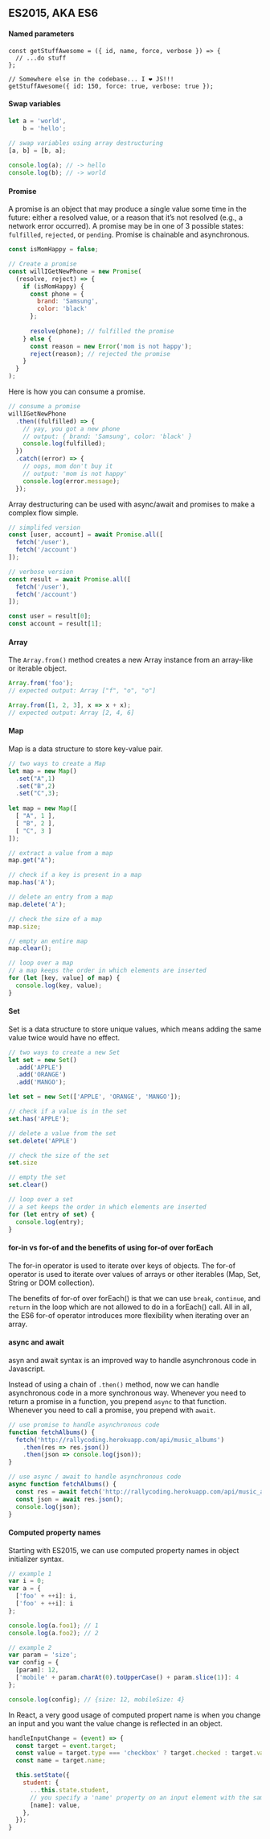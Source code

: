 ## ES2015, AKA ES6

#### Named parameters

```
const getStuffAwesome = ({ id, name, force, verbose }) => {
  // ...do stuff
};

// Somewhere else in the codebase... I ❤ JS!!!
getStuffAwesome({ id: 150, force: true, verbose: true });
```

#### Swap variables

```js
let a = 'world',
    b = 'hello';
    
// swap variables using array destructuring 
[a, b] = [b, a];

console.log(a); // -> hello
console.log(b); // -> world
```

#### Promise

A promise is an object that may produce a single value some time in the future: either a resolved value, or a reason that it’s not resolved (e.g., a network error occurred). A promise may be in one of 3 possible states: `fulfilled`, `rejected`, or `pending`. Promise is chainable and asynchronous.

```js
const isMomHappy = false;

// Create a promise
const willIGetNewPhone = new Promise(
  (resolve, reject) => {
    if (isMomHappy) {
      const phone = {
        brand: 'Samsung',
        color: 'black'
      };
  
      resolve(phone); // fulfilled the promise
    } else {
      const reason = new Error('mom is not happy');
      reject(reason); // rejected the promise
    }
  }
);
```

Here is how you can consume a promise.

```js
// consume a promise
willIGetNewPhone
  .then((fulfilled) => {
    // yay, you got a new phone
    // output: { brand: 'Samsung', color: 'black' }
    console.log(fulfilled);
  })
  .catch((error) => {
    // oops, mom don't buy it
    // output: 'mom is not happy'
    console.log(error.message);
  });
```

Array destructuring can be used with async/await and promises to make a complex flow simple.

```js
// simplifed version
const [user, account] = await Promise.all([
  fetch('/user'),
  fetch('/account')
]);

// verbose version
const result = await Promise.all([
  fetch('/user'),
  fetch('/account')
]);

const user = result[0];
const account = result[1];
```

#### Array

The `Array.from()` method creates a new Array instance from an array-like or iterable object.

```js
Array.from('foo');
// expected output: Array ["f", "o", "o"]

Array.from([1, 2, 3], x => x + x);
// expected output: Array [2, 4, 6]
```

#### Map

Map is a data structure to store key-value pair.

```js
// two ways to create a Map
let map = new Map()
  .set("A",1)
  .set("B",2)
  .set("C",3);
    
let map = new Map([
  [ "A", 1 ],
  [ "B", 2 ],
  [ "C", 3 ]
]);

// extract a value from a map
map.get("A");

// check if a key is present in a map
map.has('A');

// delete an entry from a map
map.delete('A');

// check the size of a map
map.size;

// empty an entire map
map.clear();

// loop over a map
// a map keeps the order in which elements are inserted
for (let [key, value] of map) {
  console.log(key, value);
}
```

#### Set

Set is a data structure to store unique values, which means adding the same value twice would have no effect.

```js
// two ways to create a new Set
let set = new Set()
  .add('APPLE')
  .add('ORANGE')
  .add('MANGO');

let set = new Set(['APPLE', 'ORANGE', 'MANGO']);

// check if a value is in the set
set.has('APPLE');

// delete a value from the set
set.delete('APPLE')

// check the size of the set
set.size

// empty the set
set.clear()

// loop over a set
// a set keeps the order in which elements are inserted
for (let entry of set) {
  console.log(entry);
}
```

#### for-in vs for-of and the benefits of using for-of over forEach

The for-in operator is used to iterate over keys of objects.
The for-of operator is used to iterate over values of arrays or other iterables (Map, Set, String or DOM collection).

The benefits of for-of over forEach() is that we can use `break`, `continue`, and `return` in the loop which are not allowed to do in a forEach() call. All in all, the ES6 for-of operator introduces more flexibility when iterating over an array.

#### async and await

asyn and await syntax is an improved way to handle asynchronous code in Javascript. 

Instead of using a chain of `.then()` method, now we can handle asynchronous code in a more synchronous way. Whenever you need to return a promise in a function, you prepend `async` to that function. Whenever you need to call a promise, you prepend with `await`.

```js
// use promise to handle asynchronous code
function fetchAlbums() {
  fetch('http://rallycoding.herokuapp.com/api/music_albums')
    .then(res => res.json())
    .then(json => console.log(json));
}
```

```js
// use async / await to handle asynchronous code
async function fetchAlbums() {
  const res = await fetch('http://rallycoding.herokuapp.com/api/music_albums');
  const json = await res.json();
  console.log(json);
}
```

#### Computed property names

Starting with ES2015, we can use computed property names in object initializer syntax.

```js
// example 1
var i = 0;
var a = {
  ['foo' + ++i]: i,
  ['foo' + ++i]: i
};

console.log(a.foo1); // 1
console.log(a.foo2); // 2

// example 2
var param = 'size';
var config = {
  [param]: 12,
  ['mobile' + param.charAt(0).toUpperCase() + param.slice(1)]: 4
};

console.log(config); // {size: 12, mobileSize: 4}
```

In React, a very good usage of computed propert name is when you change an input and you want the value change is reflected in an object.

```js
handleInputChange = (event) => {
  const target = event.target;
  const value = target.type === 'checkbox' ? target.checked : target.value;
  const name = target.name;

  this.setState({
    student: {
      ...this.state.student,
      // you specify a 'name' property on an input element with the same property name for the student object
      [name]: value,
    },
  });
}
```
